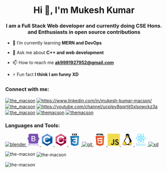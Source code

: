 <h1 align="center">Hi 👋, I'm Mukesh Kumar</h1>
<h3 align="center">I am a Full Stack Web developer and currently doing CSE Hons. and Enthusiasts in open source contributions</h3>

<!-- <p align="left"> <img src="https://komarev.com/ghpvc/?username=the-macson&label=Profile%20views&color=0e75b6&style=flat" alt="the-macson" /> </p> -->

<!-- <p align="left"> <a href="https://github.com/ryo-ma/github-profile-trophy"><img src="https://github-profile-trophy.vercel.app/?username=the-macson" alt="the-macson" /></a> </p> -->

<!-- <p align="left"> <a href="https://twitter.com/the_macson" target="blank"><img src="https://img.shields.io/twitter/follow/the_macson?logo=twitter&style=for-the-badge" alt="the_macson" /></a> </p>  --> <!--  -->

- 🌱 I’m currently learning **MERN and DevOps**

- 💬 Ask me about **C++ and web development**

- 📫 How to reach me **ak9991927952@gmail.com**

- ⚡ Fun fact **I think I am funny XD**

<h3 align="left">Connect with me:</h3>
<p align="left">
<a href="https://twitter.com/the_macson" target="blank"><img align="center" src="https://raw.githubusercontent.com/rahuldkjain/github-profile-readme-generator/master/src/images/icons/Social/twitter.svg" alt="the_macson" height="30" width="40" /></a>
<a href="https://linkedin.com/in/mukesh-kumar-macson/" target="blank"><img align="center" src="https://raw.githubusercontent.com/rahuldkjain/github-profile-readme-generator/master/src/images/icons/Social/linked-in-alt.svg" alt="https://www.linkedin.com/in/mukesh-kumar-macson/" height="30" width="40" /></a>
<a href="https://instagram.com/the_macson" target="blank"><img align="center" src="https://raw.githubusercontent.com/rahuldkjain/github-profile-readme-generator/master/src/images/icons/Social/instagram.svg" alt="the_macson" height="30" width="40" /></a>
<a href="https://youtube.com/channel/ucplpy8pqrtit0xlsowckz3a" target="blank"><img align="center" src="https://raw.githubusercontent.com/rahuldkjain/github-profile-readme-generator/master/src/images/icons/Social/youtube.svg" alt="https://youtube.com/channel/ucplpy8pqrtit0xlsowckz3a" height="30" width="40" /></a>
<a href="https://www.codechef.com/users/the_macson" target="blank"><img align="center" src="https://cdn.jsdelivr.net/npm/simple-icons@3.1.0/icons/codechef.svg" alt="the_macson" height="30" width="40" /></a>
<a href="https://www.hackerrank.com/themacson" target="blank"><img align="center" src="https://raw.githubusercontent.com/rahuldkjain/github-profile-readme-generator/master/src/images/icons/Social/hackerrank.svg" alt="themacson" height="30" width="40" /></a>
<a href="https://www.leetcode.com/themacson" target="blank"><img align="center" src="https://raw.githubusercontent.com/rahuldkjain/github-profile-readme-generator/master/src/images/icons/Social/leet-code.svg" alt="themacson" height="30" width="40" /></a>
</p>

<h3 align="left">Languages and Tools:</h3>
<p align="left"> <a href="https://www.blender.org/" target="_blank"> <img src="https://download.blender.org/branding/community/blender_community_badge_white.svg" alt="blender" width="40" height="40"/> </a> <a href="https://getbootstrap.com" target="_blank"> <img src="https://raw.githubusercontent.com/devicons/devicon/master/icons/bootstrap/bootstrap-plain-wordmark.svg" alt="bootstrap" width="40" height="40"/> </a> <a href="https://www.cprogramming.com/" target="_blank"> <img src="https://raw.githubusercontent.com/devicons/devicon/master/icons/c/c-original.svg" alt="c" width="40" height="40"/> </a> <a href="https://www.w3schools.com/cpp/" target="_blank"> <img src="https://raw.githubusercontent.com/devicons/devicon/master/icons/cplusplus/cplusplus-original.svg" alt="cplusplus" width="40" height="40"/> </a> <a href="https://www.w3schools.com/css/" target="_blank"> <img src="https://raw.githubusercontent.com/devicons/devicon/master/icons/css3/css3-original-wordmark.svg" alt="css3" width="40" height="40"/> </a> <a href="https://git-scm.com/" target="_blank"> <img src="https://www.vectorlogo.zone/logos/git-scm/git-scm-icon.svg" alt="git" width="40" height="40"/> </a> <a href="https://www.w3.org/html/" target="_blank"> <img src="https://raw.githubusercontent.com/devicons/devicon/master/icons/html5/html5-original-wordmark.svg" alt="html5" width="40" height="40"/> </a> <a href="https://developer.mozilla.org/en-US/docs/Web/JavaScript" target="_blank"> <img src="https://raw.githubusercontent.com/devicons/devicon/master/icons/javascript/javascript-original.svg" alt="javascript" width="40" height="40"/> </a> <a href="https://www.linux.org/" target="_blank"> <img src="https://raw.githubusercontent.com/devicons/devicon/master/icons/linux/linux-original.svg" alt="linux" width="40" height="40"/> </a> <a href="https://reactjs.org/" target="_blank"> <img src="https://raw.githubusercontent.com/devicons/devicon/master/icons/react/react-original-wordmark.svg" alt="react" width="40" height="40"/> </a> <a href="https://www.adobe.com/products/xd.html" target="_blank"> <img src="https://cdn.worldvectorlogo.com/logos/adobe-xd.svg" alt="xd" width="40" height="40"/> </a> </p>

<p><img align="left" src="https://github-readme-stats.vercel.app/api/top-langs?username=the-macson&show_icons=true&locale=en&layout=compact" alt="the-macson" /></p>

<p>&nbsp;<img align="center" src="https://github-readme-stats.vercel.app/api?username=the-macson&show_icons=true&locale=en" alt="the-macson" /></p>

<p><img align="center" src="https://github-readme-streak-stats.herokuapp.com/?user=the-macson&" alt="the-macson" /></p>






<!-- # Hi there 👋
## I am Mukesh Kumar 
- 🔭 I’m currently working on contributing into open source project's 
- 🌱 I’m currently learning MERN Development and DevOps.

<p align="center">If you wants to connect with me on other soical media Handls Then Click on Below link and connect with me</p>
<p align="center">
  <a href="https://twitter.com/the_macson">
    <img src="https://img.shields.io/twitter/url?url=https%3A%2F%2Ftwitter.com%2Fthe_macson" />
  </a>
  <a href="https://youtube.com/channel/UCplpy8pQrTiT0XlSOwCkZ3A">
    <img src="https://img.shields.io/youtube/channel/subscribers/UCplpy8pQrTiT0XlSOwCkZ3A" />
  </a>
</p>

<!--
**the-macson/the-macson** is a ✨ _special_ ✨ repository because its `README.md` (this file) appears on your GitHub profile.

Here are some ideas to get you started:

- 🔭 I’m currently working on ...
- 🌱 I’m currently learning ...
- 👯 I’m looking to collaborate on ...
- 🤔 I’m looking for help with ...
- 💬 Ask me about ...
- 📫 How to reach me: ...
- 😄 Pronouns: ...
- ⚡ Fun fact: ...
-->

